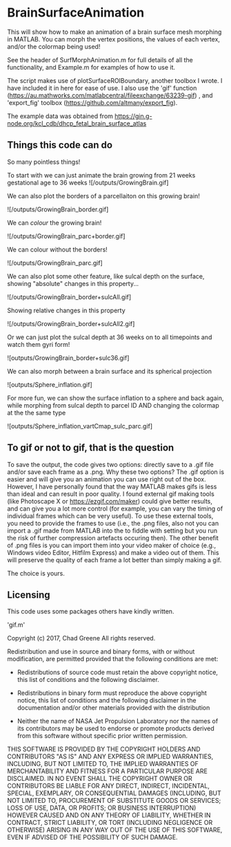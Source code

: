 # BrainSurfaceAnimation

This will show how to make an animation of a brain surface mesh morphing in MATLAB. You can morph the vertex positions, the values of each vertex, and/or the colormap being used!

See the header of SurfMorphAnimation.m for full details of all the functionality, and Example.m for examples of how to use it.

The script makes use of plotSurfaceROIBoundary, another toolbox I wrote. I have included it in here for ease of use. I also use the 'gif' function (https://au.mathworks.com/matlabcentral/fileexchange/63239-gif) , and 'export_fig' toolbox (https://github.com/altmany/export_fig).

The example data was obtained from https://gin.g-node.org/kcl_cdb/dhcp_fetal_brain_surface_atlas

## Things this code can do

So many pointless things!

To start with we can just animate the brain growing from 21 weeks gestational age to 36 weeks
![/outputs/GrowingBrain.gif]

We can also plot the borders of a parcellaiton on this growing brain!

![/outputs/GrowingBrain_border.gif]

We can *colour* the growing brain!

![/outputs/GrowingBrain_parc+border.gif]

We can colour without the borders!

![/outputs/GrowingBrain_parc.gif]

We can also plot some other feature, like sulcal depth on the surface, showing "absolute" changes in this property...

![/outputs/GrowingBrain_border+sulcAll.gif]

Showing relative changes in this property 

![/outputs/GrowingBrain_border+sulcAll2.gif]

Or we can just plot the sulcal depth at 36 weeks on to all timepoints and watch them gyri form!

![outputs/GrowingBrain_border+sulc36.gif]

We can also morph between a brain surface and its spherical projection

![outputs/Sphere_inflation.gif]

For more fun, we can show the surface inflation to a sphere and back again, while morphing from sulcal depth to parcel ID AND changing the colormap at the the same type 

![outputs/Sphere_inflation_vartCmap_sulc_parc.gif]

## To gif or not to gif, that is the question

To save the output, the code gives two options: directly save to a .gif file and/or save each frame as a .png. Why these two options? The .gif option is easier and will give you an animation you can use right out of the box. However, I have personally found that the way MATLAB makes gifs is less than ideal and can result in poor quality. I found external gif making tools (like Photoscape X or https://ezgif.com/maker) could give better results, and can give you a lot more control (for example, you can vary the timing of individual frames which can be very useful). To use these external tools, you need to provide the frames to use (i.e., the .png files, also not you can import a .gif made from MATLAB into the to fiddle with setting but you run the risk of further compression artefacts occuring then). The other benefit of .png files is you can import them into your video maker of choice (e.g., Windows video Editor, Hitfilm Express) and make a video out of them. This will preserve the quality of each frame a lot better than simply making a gif. 

The choice is yours.

## Licensing

This code uses some packages others have kindly written.

'gif.m'

Copyright (c) 2017, Chad Greene
All rights reserved.

Redistribution and use in source and binary forms, with or without
modification, are permitted provided that the following conditions are met:

* Redistributions of source code must retain the above copyright notice, this
  list of conditions and the following disclaimer.

* Redistributions in binary form must reproduce the above copyright notice,
  this list of conditions and the following disclaimer in the documentation
  and/or other materials provided with the distribution

* Neither the name of NASA Jet Propulsion Laboratory nor the names of its
  contributors may be used to endorse or promote products derived from this
  software without specific prior written permission.

THIS SOFTWARE IS PROVIDED BY THE COPYRIGHT HOLDERS AND CONTRIBUTORS "AS IS"
AND ANY EXPRESS OR IMPLIED WARRANTIES, INCLUDING, BUT NOT LIMITED TO, THE
IMPLIED WARRANTIES OF MERCHANTABILITY AND FITNESS FOR A PARTICULAR PURPOSE ARE
DISCLAIMED. IN NO EVENT SHALL THE COPYRIGHT OWNER OR CONTRIBUTORS BE LIABLE
FOR ANY DIRECT, INDIRECT, INCIDENTAL, SPECIAL, EXEMPLARY, OR CONSEQUENTIAL
DAMAGES (INCLUDING, BUT NOT LIMITED TO, PROCUREMENT OF SUBSTITUTE GOODS OR
SERVICES; LOSS OF USE, DATA, OR PROFITS; OR BUSINESS INTERRUPTION) HOWEVER
CAUSED AND ON ANY THEORY OF LIABILITY, WHETHER IN CONTRACT, STRICT LIABILITY,
OR TORT (INCLUDING NEGLIGENCE OR OTHERWISE) ARISING IN ANY WAY OUT OF THE USE
OF THIS SOFTWARE, EVEN IF ADVISED OF THE POSSIBILITY OF SUCH DAMAGE.
